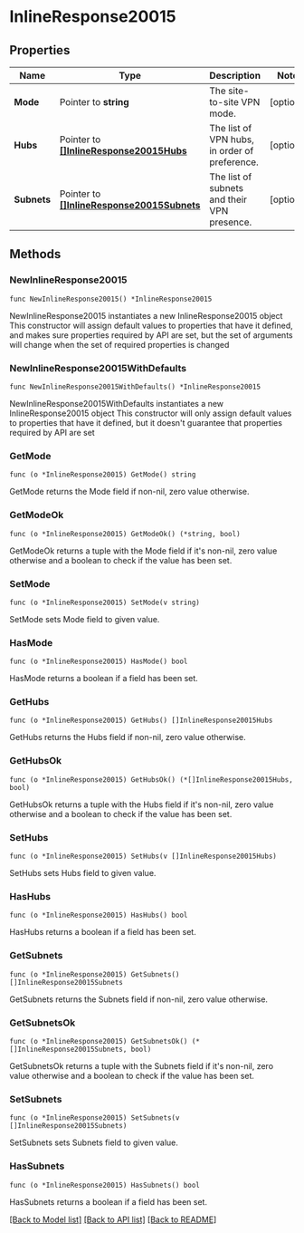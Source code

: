 # InlineResponse20015

## Properties

Name | Type | Description | Notes
------------ | ------------- | ------------- | -------------
**Mode** | Pointer to **string** | The site-to-site VPN mode. | [optional] 
**Hubs** | Pointer to [**[]InlineResponse20015Hubs**](InlineResponse20015Hubs.md) | The list of VPN hubs, in order of preference. | [optional] 
**Subnets** | Pointer to [**[]InlineResponse20015Subnets**](InlineResponse20015Subnets.md) | The list of subnets and their VPN presence. | [optional] 

## Methods

### NewInlineResponse20015

`func NewInlineResponse20015() *InlineResponse20015`

NewInlineResponse20015 instantiates a new InlineResponse20015 object
This constructor will assign default values to properties that have it defined,
and makes sure properties required by API are set, but the set of arguments
will change when the set of required properties is changed

### NewInlineResponse20015WithDefaults

`func NewInlineResponse20015WithDefaults() *InlineResponse20015`

NewInlineResponse20015WithDefaults instantiates a new InlineResponse20015 object
This constructor will only assign default values to properties that have it defined,
but it doesn't guarantee that properties required by API are set

### GetMode

`func (o *InlineResponse20015) GetMode() string`

GetMode returns the Mode field if non-nil, zero value otherwise.

### GetModeOk

`func (o *InlineResponse20015) GetModeOk() (*string, bool)`

GetModeOk returns a tuple with the Mode field if it's non-nil, zero value otherwise
and a boolean to check if the value has been set.

### SetMode

`func (o *InlineResponse20015) SetMode(v string)`

SetMode sets Mode field to given value.

### HasMode

`func (o *InlineResponse20015) HasMode() bool`

HasMode returns a boolean if a field has been set.

### GetHubs

`func (o *InlineResponse20015) GetHubs() []InlineResponse20015Hubs`

GetHubs returns the Hubs field if non-nil, zero value otherwise.

### GetHubsOk

`func (o *InlineResponse20015) GetHubsOk() (*[]InlineResponse20015Hubs, bool)`

GetHubsOk returns a tuple with the Hubs field if it's non-nil, zero value otherwise
and a boolean to check if the value has been set.

### SetHubs

`func (o *InlineResponse20015) SetHubs(v []InlineResponse20015Hubs)`

SetHubs sets Hubs field to given value.

### HasHubs

`func (o *InlineResponse20015) HasHubs() bool`

HasHubs returns a boolean if a field has been set.

### GetSubnets

`func (o *InlineResponse20015) GetSubnets() []InlineResponse20015Subnets`

GetSubnets returns the Subnets field if non-nil, zero value otherwise.

### GetSubnetsOk

`func (o *InlineResponse20015) GetSubnetsOk() (*[]InlineResponse20015Subnets, bool)`

GetSubnetsOk returns a tuple with the Subnets field if it's non-nil, zero value otherwise
and a boolean to check if the value has been set.

### SetSubnets

`func (o *InlineResponse20015) SetSubnets(v []InlineResponse20015Subnets)`

SetSubnets sets Subnets field to given value.

### HasSubnets

`func (o *InlineResponse20015) HasSubnets() bool`

HasSubnets returns a boolean if a field has been set.


[[Back to Model list]](../README.md#documentation-for-models) [[Back to API list]](../README.md#documentation-for-api-endpoints) [[Back to README]](../README.md)


